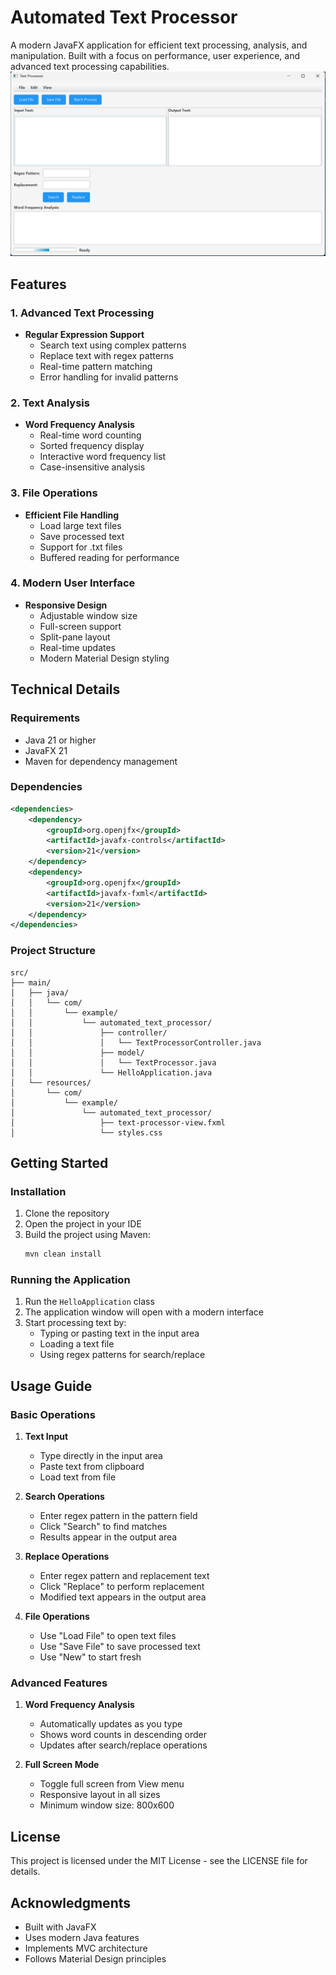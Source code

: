 # Automated Text Processor

A modern JavaFX application for efficient text processing, analysis, and manipulation. Built with a focus on performance, user experience, and advanced text processing capabilities.
![img_1.png](img_1.png)

## Features

### 1. Advanced Text Processing
- **Regular Expression Support**
  - Search text using complex patterns
  - Replace text with regex patterns
  - Real-time pattern matching
  - Error handling for invalid patterns

### 2. Text Analysis
- **Word Frequency Analysis**
  - Real-time word counting
  - Sorted frequency display
  - Interactive word frequency list
  - Case-insensitive analysis

### 3. File Operations
- **Efficient File Handling**
  - Load large text files
  - Save processed text
  - Support for .txt files
  - Buffered reading for performance

### 4. Modern User Interface
- **Responsive Design**
  - Adjustable window size
  - Full-screen support
  - Split-pane layout
  - Real-time updates
  - Modern Material Design styling

## Technical Details

### Requirements
- Java 21 or higher
- JavaFX 21
- Maven for dependency management

### Dependencies
```xml
<dependencies>
    <dependency>
        <groupId>org.openjfx</groupId>
        <artifactId>javafx-controls</artifactId>
        <version>21</version>
    </dependency>
    <dependency>
        <groupId>org.openjfx</groupId>
        <artifactId>javafx-fxml</artifactId>
        <version>21</version>
    </dependency>
</dependencies>
```

### Project Structure
```
src/
├── main/
│   ├── java/
│   │   └── com/
│   │       └── example/
│   │           └── automated_text_processor/
│   │               ├── controller/
│   │               │   └── TextProcessorController.java
│   │               ├── model/
│   │               │   └── TextProcessor.java
│   │               └── HelloApplication.java
│   └── resources/
│       └── com/
│           └── example/
│               └── automated_text_processor/
│                   ├── text-processor-view.fxml
│                   └── styles.css
```

## Getting Started

### Installation
1. Clone the repository
2. Open the project in your IDE
3. Build the project using Maven:
   ```bash
   mvn clean install
   ```

### Running the Application
1. Run the `HelloApplication` class
2. The application window will open with a modern interface
3. Start processing text by:
   - Typing or pasting text in the input area
   - Loading a text file
   - Using regex patterns for search/replace

## Usage Guide

### Basic Operations
1. **Text Input**
   - Type directly in the input area
   - Paste text from clipboard
   - Load text from file

2. **Search Operations**
   - Enter regex pattern in the pattern field
   - Click "Search" to find matches
   - Results appear in the output area

3. **Replace Operations**
   - Enter regex pattern and replacement text
   - Click "Replace" to perform replacement
   - Modified text appears in the output area

4. **File Operations**
   - Use "Load File" to open text files
   - Use "Save File" to save processed text
   - Use "New" to start fresh

### Advanced Features
1. **Word Frequency Analysis**
   - Automatically updates as you type
   - Shows word counts in descending order
   - Updates after search/replace operations

2. **Full Screen Mode**
   - Toggle full screen from View menu
   - Responsive layout in all sizes
   - Minimum window size: 800x600



## License
This project is licensed under the MIT License - see the LICENSE file for details.

## Acknowledgments
- Built with JavaFX
- Uses modern Java features
- Implements MVC architecture
- Follows Material Design principles 
